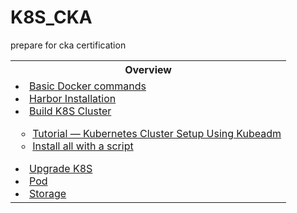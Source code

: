 # K8S_CKA
prepare for cka certification


<table>
  <tbody>
    <tr>
      <th>Overview</th>
    </tr>
    <tr>
      <td>
        <li><a href="https://github.com/hongjunyan/k8s_cka/tree/master/01_Docker">Basic Docker commands</a></li>
        <li><a href="https://github.com/hongjunyan/k8s_cka/tree/master/02_Harbor">Harbor Installation</a></li>
        <li><a href="#">Build K8S Cluster</a></li>
          <ul dir="auto">
            <li type="circle"><a href="https://medium.com/@hongjunyanlab/f3528b8154aa">Tutorial — Kubernetes Cluster Setup Using Kubeadm</a> </li>
            <li type="circle"><a href="https://github.com/hongjunyan/k8s_cka/tree/master/03_Build_K8S">Install all with a script</a></li>
          </ul>
        <li><a href="https://github.com/hongjunyan/k8s_cka/tree/master/04_Upgrade_K8S">Upgrade K8S</a></li>
        <li><a href="https://github.com/hongjunyan/k8s_cka/tree/master/05_Pod">Pod</a></li>
        <li><a href="https://github.com/hongjunyan/k8s_cka/tree/master/06_Storage">Storage</a></li>
      </td>
    </tr>
  </tbody>
</table>